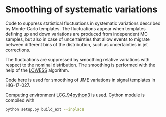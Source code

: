 # Smoothing of systematic variations

Code to suppress statistical fluctuations in systematic variations described by Monte-Carlo templates. The fluctuations appear when templates defining up and down variations are produced from independent MC samples, but also in case of uncertainties that allow events to migrate between different bins of the distribution, such as uncertainties in jet corrections.

The fluctuations are suppressed by smoothing relative variations with respect to  the nominal distribution. The smoothing is performed with the help of the [LOWESS](https://en.wikipedia.org/wiki/Local_regression) algorithm.

Code here is used for smoothing of JME variations in signal templates in HIG-17-027.

Computing environment [LCG_94python3](http://lcginfo.cern.ch/release/94python3/) is used. Cython module is compiled with

```sh
python setup.py build_ext --inplace
```